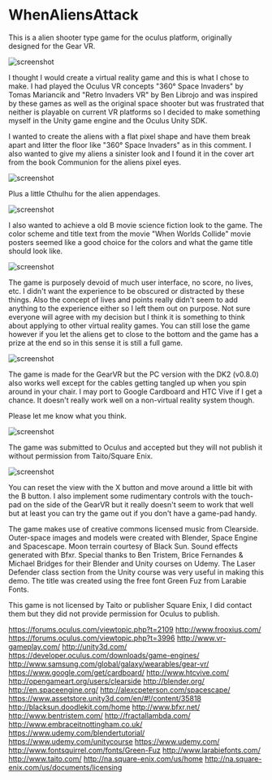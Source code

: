 # WhenAliensAttack

This is a alien shooter type game for the oculus platform, originally designed for the Gear VR.

![screenshot](/../master/icon.png?raw=true) 

I thought I would create a virtual reality game and this is what I chose to make. I had played the Oculus VR concepts "360° Space Invaders" by Tomas Mariancik and "Retro Invaders VR" by Ben Librojo and was inspired by these games as well as the original space shooter but was frustrated that neither is playable on current VR platforms so I decided to make something myself in the Unity game engine and the Oculus Unity SDK.

I wanted to create the aliens with a flat pixel shape and have them break apart and litter the floor like "360° Space Invaders" as in this comment. I also wanted to give my aliens a sinister look and I found it in the cover art from the book Communion for the aliens pixel eyes.

![screenshot](/../master/communion.jpg?raw=true) 

Plus a little Cthulhu for the alien appendages.

![screenshot](/../master/Cthulhu_sketch_by_LovecraftCustom.jpg?raw=true) 

I also wanted to achieve a old B movie science fiction look to the game. The color scheme and title text from the movie "When Worlds Collide" movie posters seemed like a good choice for the colors and what the game title should look like.

![screenshot](/../master/when_worlds_collideCustom.jpg?raw=true) 

The game is purposely devoid of much user interface, no score, no lives, etc. I didn't want the experience to be obscured or distracted by these things. Also the concept of lives and points really didn't seem to add anything to the experience either so I left them out on purpose. Not sure everyone will agree with my decision but I think it is something to think about applying to other virtual reality games. You can still lose the game however if you let the aliens get to close to the bottom and the game has a prize at the end so in this sense it is still a full game.

![screenshot](/../master/Screenshot1title.png?raw=true) 

The game is made for the GearVR but the PC version with the DK2 (v0.8.0) also works well except for the cables getting tangled up when you spin around in your chair. I may port to Google Cardboard and HTC Vive if I get a chance. It doesn't really work well on a non-virtual reality system though.

Please let me know what you think.

![screenshot](/../master/Screenshot0.png?raw=true) 

The game was submitted to Oculus and accepted but they will not publish it without permission from Taito/Square Enix.

![screenshot](/../master/Screenshot26playfield+circle+space.png?raw=true) 

You can reset the view with the X button and move around a little bit with the B button. I also implement some rudimentary controls with the touch-pad on the side of the GearVR but it really doesn't seem to work that well but at least you can try the game out if you don't have a game-pad handy.

The game makes use of creative commons licensed music from Clearside. Outer-space images and models were created with Blender, Space Engine and Spacescape. Moon terrain courtesy of Black Sun. Sound effects generated with Bfxr. Special thanks to Ben Tristem, Brice Fernandes & Michael Bridges for their Blender and Unity courses on Udemy. The Laser Defender class section from the Unity course was very useful in making this demo. The title was created using the free font Green Fuz from Larabie Fonts.

This game is not licensed by Taito or publisher Square Enix, I did contact them but they did not provide permission for Oculus to publish.

https://forums.oculus.com/viewtopic.php?t=2109
http://www.frooxius.com/
https://forums.oculus.com/viewtopic.php?t=3996
http://www.vr-gameplay.com/
http://unity3d.com/
https://developer.oculus.com/downloads/game-engines/
http://www.samsung.com/global/galaxy/wearables/gear-vr/
https://www.google.com/get/cardboard/
http://www.htcvive.com/
http://opengameart.org/users/clearside
http://blender.org/
http://en.spaceengine.org/
http://alexcpeterson.com/spacescape/
https://www.assetstore.unity3d.com/en/#!/content/35818
http://blacksun.doodlekit.com/home
http://www.bfxr.net/
http://www.bentristem.com/
http://fractallambda.com/
http://www.embraceitnottingham.co.uk/
https://www.udemy.com/blendertutorial/
https://www.udemy.com/unitycourse
https://www.udemy.com/
http://www.fontsquirrel.com/fonts/Green-Fuz
http://www.larabiefonts.com/
http://www.taito.com/
http://na.square-enix.com/us/home
http://na.square-enix.com/us/documents/licensing
